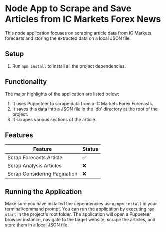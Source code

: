 Node App to Scrape and Save Articles from IC Markets Forex News
====================================

This node application focuses on scraping article data from IC Markets forecasts and storing the extracted data on a local JSON file.

Setup
-----


1. Run `npm install` to install all the project dependencies.

Functionality
-------------

The major highlights of the application are listed below:

1. It uses Puppeteer to scrape data from a IC Markets Forex Forecasts. 
2. It saves this data into a JSON file in the 'db' directory at the root of the project. 
3. It scrapes various sections of the article.

## Features

| Feature                      | Status              |
|------------------------------|---------------------|
| Scrap Forecasts Article      | ✅            |
| Scrap Analysis Articles      | ❌ |
| Scrap Considering Pagination | ❌ |


Running the Application
-----------------------

Make sure you have installed the dependencies using `npm install` in your terminal/command prompt. You can run the application by executing `npm start` in the project's root folder. The application will open a Puppeteer browser instance, navigate to the target website, scrape the articles, and store them in a local JSON file.
